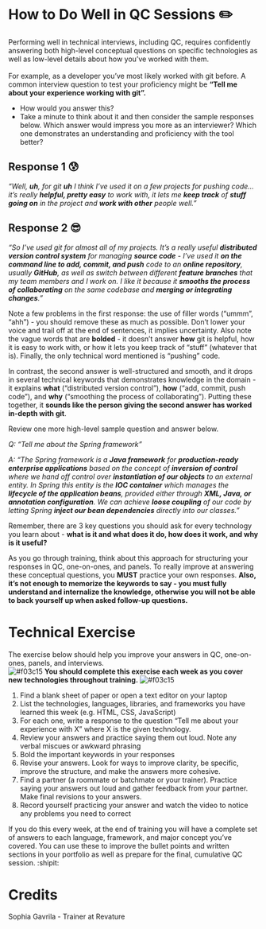 # How to Do Well in QC Sessions :pencil2:
Performing well in technical interviews, including QC, requires confidently answering both high-level conceptual questions on specific technologies as well as low-level details about how you’ve worked with them.
<br>
<br>
For example, as a developer you’ve most likely worked with git before. A common interview question to test your proficiency might be **“Tell me about your experience working with git”.** 
- How would you answer this? 
- Take a minute to think about it and then consider the sample responses below. Which answer would impress you more as an interviewer? Which one demonstrates an understanding and proficiency with the tool better?

## Response 1 :cold_sweat:
*“Well, **uh**, for git **uh** I think I’ve used it on a few projects for pushing code… it’s really **helpful, pretty easy** to work with, it lets me **keep track** of **stuff going on** in the project and **work with other** people well.”*

## Response 2 :sunglasses:
*“So I’ve used git for almost all of my projects. It’s a really useful **distributed version control system** for managing **source code** - I’ve used it **on the command line to add, commit, and push** code to an **online repository**, usually **GitHub**, as well as switch between different **feature branches** that my team members and I work on. I like it because it **smooths the process of collaborating** on the same codebase and **merging or integrating changes**.”*

Note a few problems in the first response: the use of filler words (“ummm”, “ahh”) - you should remove these as much as possible. Don’t lower your voice and trail off at the end of sentences, it implies uncertainty. Also note the vague words that are **bolded** - it doesn’t answer **how** git is helpful, how it is easy to work with, or how it lets you keep track of “stuff” (whatever that is). Finally, the only technical word mentioned is “pushing” code.

In contrast, the second answer is well-structured and smooth, and it drops in several technical keywords that demonstrates knowledge in the domain - it explains **what** (“distributed version control”), **how** (“add, commit, push code”), and **why** (“smoothing the process of collaborating”). Putting these together, it **sounds like the person giving the second answer has worked in-depth with git**.

Review one more high-level sample question and answer below.

*Q: “Tell me about the Spring framework”*

*A: “The Spring framework is a **Java framework** for **production-ready enterprise applications** based on the concept of **inversion of control** where we hand off control over **instantiation of our objects** to an external entity. In Spring this entity is the **IOC container** which manages the **lifecycle of the application beans**, provided either through **XML, Java, or annotation configuration**. We can achieve **loose coupling** of our code by letting Spring **inject our bean dependencies** directly into our classes.”*

Remember, there are 3 key questions you should ask for every technology you learn about - **what is it and what does it do, how does it work, and why is it useful?**

As you go through training, think about this approach for structuring your responses in QC, one-on-ones, and panels. To really improve at answering these conceptual questions, you **MUST** practice your own responses. **Also, it’s not enough to memorize the keywords to say - you must fully understand and internalize the knowledge, otherwise you will not be able to back yourself up when asked follow-up questions.**

# Technical Exercise
The exercise below should help you improve your answers in QC, one-on-ones, panels, and interviews. <br>
![#f03c15](https://via.placeholder.com/15/f03c15/000000?text=+) **You should complete this exercise each week as you cover new technologies throughout training.** ![#f03c15](https://via.placeholder.com/15/f03c15/000000?text=+)

1. Find a blank sheet of paper or open a text editor on your laptop
2. List the technologies, languages, libraries, and frameworks you have learned this week (e.g. HTML, CSS, JavaScript)
3. For each one, write a response to the question “Tell me about your experience with X” where X is the given technology.
4. Review your answers and practice saying them out loud. Note any verbal miscues or awkward phrasing
5. Bold the important keywords in your responses
6. Revise your answers. Look for ways to improve clarity, be specific, improve the structure, and make the answers more cohesive.
7. Find a partner (a roommate or batchmate or your trainer). Practice saying your answers out loud and gather feedback from your partner. Make final revisions to your answers.
8. Record yourself practicing your answer and watch the video to notice any problems you need to correct

If you do this every week, at the end of training you will have a complete set of answers to each language, framework, and major concept you’ve covered. You can use these to improve the bullet points and written sections in your portfolio as well as prepare for the final, cumulative QC session. :shipit:

# Credits
Sophia Gavrila - Trainer at Revature